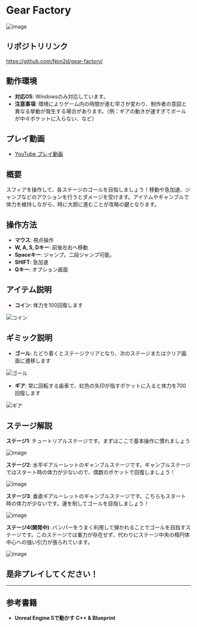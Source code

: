 # Gear Factory
![image](https://i9.ytimg.com/vi_webp/WSX1oQJS37M/mq2.webp?sqp=CNCqg7UG-oaymwEmCMACELQB8quKqQMa8AEB-AH-CYAC0AWKAgwIABABGFMgXChlMA8=&rs=AOn4CLAMXgxoGa2JNzTAh95hqmFMR6tYzg)

## リポジトリリンク
https://github.com/Non2d/gear-factory/

## 動作環境

- **対応OS**: Windowsのみ対応しています。
- **注意事項**: 環境によりゲーム内の時間が進む早さが変わり、制作者の意図と異なる挙動が発生する場合があります。（例：ギアの動きが速すぎてボールが中々ポケットに入らない、など）

## プレイ動画

- [YouTube プレイ動画](https://youtu.be/WSX1oQJS37M)

## 概要

スフィアを操作して、各ステージのゴールを目指しましょう！移動や急加速、ジャンプなどのアクションを行うとダメージを受けます。アイテムやギャンブルで体力を維持しながら、時に大胆に進むことが攻略の鍵となります。

## 操作方法

- **マウス**: 視点操作
- **W, A, S, Dキー**: 前後左右へ移動
- **Spaceキー**: ジャンプ。二段ジャンプ可能。
- **SHIFT**: 急加速
- **Qキー**: オプション画面

## アイテム説明

- **コイン**: 体力を100回復します

![コイン](https://github.com/Non2d/gear-factory-release/assets/102778345/37937b4b-e35c-4590-be68-6e888f8c968e)

## ギミック説明

- **ゴール**: たどり着くとステージクリアとなり、次のステージまたはクリア画面に遷移します

![ゴール](https://github.com/Non2d/gear-factory-release/assets/102778345/c759e173-25f3-45d1-ac6a-273992c6552f)

- **ギア**: 常に回転する歯車で、虹色の矢印が指すポケットに入ると体力を700回復します

![ギア](https://github.com/Non2d/gear-factory-release/assets/102778345/7c9f50a1-5058-4992-b3c5-ed395d67f1b6)

## ステージ解説

**ステージ1**: チュートリアルステージです。まずはここで基本操作に慣れましょう

![image](https://github.com/Non2d/gear-factory-release/assets/102778345/32c1f9ac-0683-4ffe-97e5-dba7950a1cd6)


**ステージ2**: 水平ギアルーレットのギャンブルステージです。ギャンブルステージではスタート時の体力が少ないので、偶数のポケットで回復しましょう！

![image](https://github.com/Non2d/gear-factory-release/assets/102778345/c414ee3d-3d08-4e25-a023-38a8cdd0283f)


**ステージ3**: 垂直ギアルーレットのギャンブルステージです。こちらもスタート時の体力が少ないです。運を制してゴールを目指しましょう！

![image](https://github.com/Non2d/gear-factory-release/assets/102778345/b51ae33d-4dd6-4dfd-849c-d8f450a71a37)


**ステージ4(開発中)**: バンパーをうまく利用して弾かれることでゴールを目指すステージです。このステージでは重力が存在せず、代わりにステージ中央の楕円体中心への強い引力が張られています。

![image](https://github.com/Non2d/gear-factory-release/assets/102778345/ba503f43-e5ce-4421-b432-b695b8a59bc2)


## 是非プレイしてください！


---

## 参考書籍

- **Unreal Engine 5で動かす C++ & Blueprint**
